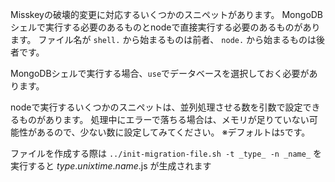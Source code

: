 Misskeyの破壊的変更に対応するいくつかのスニペットがあります。
MongoDBシェルで実行する必要のあるものとnodeで直接実行する必要のあるものがあります。
ファイル名が `shell.` から始まるものは前者、 `node.` から始まるものは後者です。

MongoDBシェルで実行する場合、`use`でデータベースを選択しておく必要があります。

nodeで実行するいくつかのスニペットは、並列処理させる数を引数で設定できるものがあります。
処理中にエラーで落ちる場合は、メモリが足りていない可能性があるので、少ない数に設定してみてください。
※デフォルトは`5`です。

ファイルを作成する際は `../init-migration-file.sh -t _type_ -n _name_` を実行すると _type_._unixtime_._name_.js が生成されます
